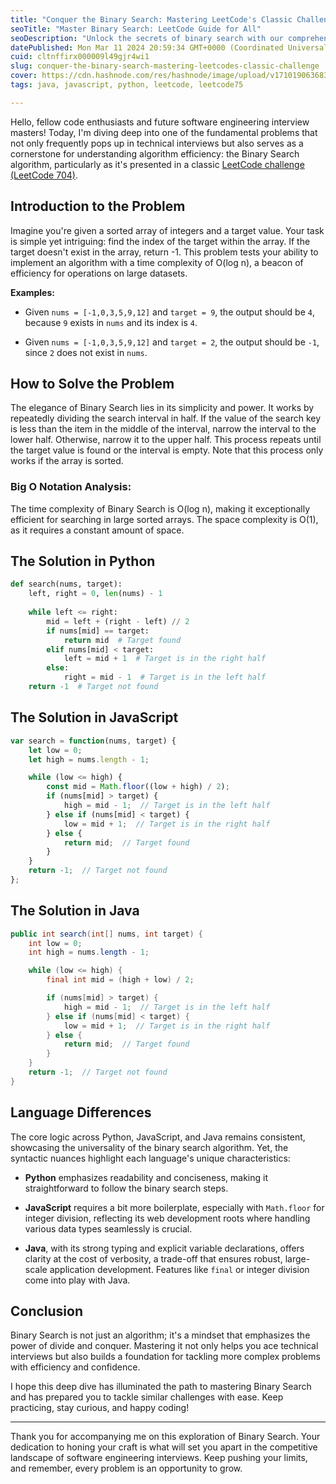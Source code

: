 ```yaml
---
title: "Conquer the Binary Search: Mastering LeetCode's Classic Challenge"
seoTitle: "Master Binary Search: LeetCode Guide for All"
seoDescription: "Unlock the secrets of binary search with our comprehensive guide. Perfect for engineers aiming to ace their LeetCode challenges and interviews."
datePublished: Mon Mar 11 2024 20:59:34 GMT+0000 (Coordinated Universal Time)
cuid: cltnffirx000009l49gjr4wi1
slug: conquer-the-binary-search-mastering-leetcodes-classic-challenge
cover: https://cdn.hashnode.com/res/hashnode/image/upload/v1710190636833/f17c0693-0476-40d7-bd39-57f7f4ac09e9.webp
tags: java, javascript, python, leetcode, leetcode75

---
```


Hello, fellow code enthusiasts and future software engineering interview masters! Today, I'm diving deep into one of the fundamental problems that not only frequently pops up in technical interviews but also serves as a cornerstone for understanding algorithm efficiency: the Binary Search algorithm, particularly as it's presented in a classic [LeetCode challenge (LeetCode 704)](https://leetcode.com/problems/binary-search/description/).

## Introduction to the Problem

Imagine you're given a sorted array of integers and a target value. Your task is simple yet intriguing: find the index of the target within the array. If the target doesn't exist in the array, return -1. This problem tests your ability to implement an algorithm with a time complexity of O(log n), a beacon of efficiency for operations on large datasets.

**Examples:**

* Given `nums = [-1,0,3,5,9,12]` and `target = 9`, the output should be `4`, because `9` exists in `nums` and its index is `4`.
    
* Given `nums = [-1,0,3,5,9,12]` and `target = 2`, the output should be `-1`, since `2` does not exist in `nums`.
    

## How to Solve the Problem

The elegance of Binary Search lies in its simplicity and power. It works by repeatedly dividing the search interval in half. If the value of the search key is less than the item in the middle of the interval, narrow the interval to the lower half. Otherwise, narrow it to the upper half. This process repeats until the target value is found or the interval is empty. Note that this process only works if the array is sorted.

### Big O Notation Analysis:

The time complexity of Binary Search is O(log n), making it exceptionally efficient for searching in large sorted arrays. The space complexity is O(1), as it requires a constant amount of space.

## The Solution in Python

```python
def search(nums, target):
    left, right = 0, len(nums) - 1
    
    while left <= right:
        mid = left + (right - left) // 2
        if nums[mid] == target:
            return mid  # Target found
        elif nums[mid] < target:
            left = mid + 1  # Target is in the right half
        else:
            right = mid - 1  # Target is in the left half
    return -1  # Target not found
```

## The Solution in JavaScript

```javascript
var search = function(nums, target) {
    let low = 0;
    let high = nums.length - 1;

    while (low <= high) {
        const mid = Math.floor((low + high) / 2);
        if (nums[mid] > target) {
            high = mid - 1;  // Target is in the left half
        } else if (nums[mid] < target) {
            low = mid + 1;  // Target is in the right half
        } else {
            return mid;  // Target found
        }
    }
    return -1;  // Target not found
};
```

## The Solution in Java

```java
public int search(int[] nums, int target) {
    int low = 0;
    int high = nums.length - 1;

    while (low <= high) {
        final int mid = (high + low) / 2;

        if (nums[mid] > target) {
            high = mid - 1;  // Target is in the left half
        } else if (nums[mid] < target) {
            low = mid + 1;  // Target is in the right half
        } else {
            return mid;  // Target found
        }
    }
    return -1;  // Target not found
}
```

## Language Differences

The core logic across Python, JavaScript, and Java remains consistent, showcasing the universality of the binary search algorithm. Yet, the syntactic nuances highlight each language's unique characteristics:

* **Python** emphasizes readability and conciseness, making it straightforward to follow the binary search steps.
    
* **JavaScript** requires a bit more boilerplate, especially with `Math.floor` for integer division, reflecting its web development roots where handling various data types seamlessly is crucial.
    
* **Java**, with its strong typing and explicit variable declarations, offers clarity at the cost of verbosity, a trade-off that ensures robust, large-scale application development. Features like `final` or integer division come into play with Java.
    

## Conclusion

Binary Search is not just an algorithm; it's a mindset that emphasizes the power of divide and conquer. Mastering it not only helps you ace technical interviews but also builds a foundation for tackling more complex problems with efficiency and confidence.

I hope this deep dive has illuminated the path to mastering Binary Search and has prepared you to tackle similar challenges with ease. Keep practicing, stay curious, and happy coding!

---

Thank you for accompanying me on this exploration of Binary Search. Your dedication to honing your craft is what will set you apart in the competitive landscape of software engineering interviews. Keep pushing your limits, and remember, every problem is an opportunity to grow.